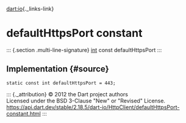 [dart:io](../../dart-io/dart-io-library){._links-link}

defaultHttpsPort constant
=========================

::: {.section .multi-line-signature}
[int](../../dart-core/int-class) const defaultHttpsPort
:::

Implementation {#source}
--------------

``` {.language-dart data-language="dart"}
static const int defaultHttpsPort = 443;
```

::: {._attribution}
© 2012 the Dart project authors\
Licensed under the BSD 3-Clause \"New\" or \"Revised\" License.\
<https://api.dart.dev/stable/2.18.5/dart-io/HttpClient/defaultHttpsPort-constant.html>
:::
